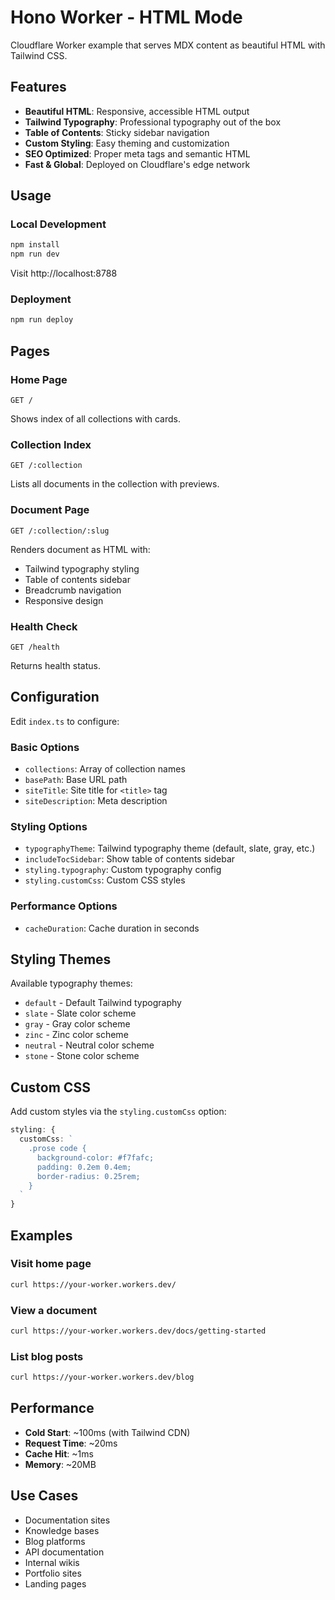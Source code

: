# Hono Worker - HTML Mode

Cloudflare Worker example that serves MDX content as beautiful HTML with Tailwind CSS.

## Features

- **Beautiful HTML**: Responsive, accessible HTML output
- **Tailwind Typography**: Professional typography out of the box
- **Table of Contents**: Sticky sidebar navigation
- **Custom Styling**: Easy theming and customization
- **SEO Optimized**: Proper meta tags and semantic HTML
- **Fast & Global**: Deployed on Cloudflare's edge network

## Usage

### Local Development

```bash
npm install
npm run dev
```

Visit http://localhost:8788

### Deployment

```bash
npm run deploy
```

## Pages

### Home Page

```
GET /
```

Shows index of all collections with cards.

### Collection Index

```
GET /:collection
```

Lists all documents in the collection with previews.

### Document Page

```
GET /:collection/:slug
```

Renders document as HTML with:
- Tailwind typography styling
- Table of contents sidebar
- Breadcrumb navigation
- Responsive design

### Health Check

```
GET /health
```

Returns health status.

## Configuration

Edit `index.ts` to configure:

### Basic Options

- `collections`: Array of collection names
- `basePath`: Base URL path
- `siteTitle`: Site title for `<title>` tag
- `siteDescription`: Meta description

### Styling Options

- `typographyTheme`: Tailwind typography theme (default, slate, gray, etc.)
- `includeTocSidebar`: Show table of contents sidebar
- `styling.typography`: Custom typography config
- `styling.customCss`: Custom CSS styles

### Performance Options

- `cacheDuration`: Cache duration in seconds

## Styling Themes

Available typography themes:

- `default` - Default Tailwind typography
- `slate` - Slate color scheme
- `gray` - Gray color scheme
- `zinc` - Zinc color scheme
- `neutral` - Neutral color scheme
- `stone` - Stone color scheme

## Custom CSS

Add custom styles via the `styling.customCss` option:

```typescript
styling: {
  customCss: `
    .prose code {
      background-color: #f7fafc;
      padding: 0.2em 0.4em;
      border-radius: 0.25rem;
    }
  `
}
```

## Examples

### Visit home page

```bash
curl https://your-worker.workers.dev/
```

### View a document

```bash
curl https://your-worker.workers.dev/docs/getting-started
```

### List blog posts

```bash
curl https://your-worker.workers.dev/blog
```

## Performance

- **Cold Start**: ~100ms (with Tailwind CDN)
- **Request Time**: ~20ms
- **Cache Hit**: ~1ms
- **Memory**: ~20MB

## Use Cases

- Documentation sites
- Knowledge bases
- Blog platforms
- API documentation
- Internal wikis
- Portfolio sites
- Landing pages
